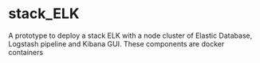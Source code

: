# stack_ELK
A prototype to deploy a stack ELK with a node cluster of Elastic Database, Logstash pipeline and Kibana GUI. These components are docker containers

